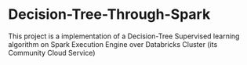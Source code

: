 # Decision-Tree-Through-Spark
This project is a implementation of a Decision-Tree Supervised learning algorithm on Spark Execution Engine over Databricks Cluster (its Community Cloud Service)
